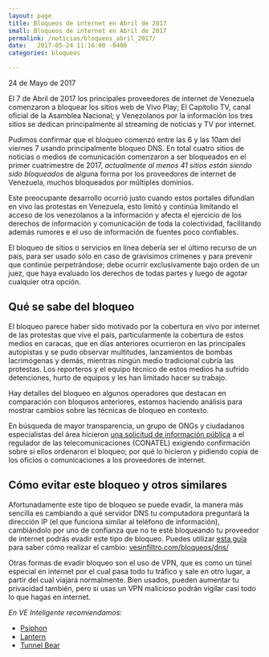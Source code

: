 ```yaml
---
layout: page
title: Bloqueos de internet en Abril de 2017
small: Bloqueos de internet en Abril de 2017
permalink: /noticias/bloqueos_abril_2017/
date:   2017-05-24 11:16:00 -0400
categories: bloqueos

---
```


24 de Mayo de 2017

El 7 de Abril de 2017 los principales proveedores de internet de Venezuela comenzaron a bloquear los sitios web de Vivo Play; El Capitolio TV, canal oficial de la Asamblea Nacional; y Venezolanos por la información los tres sitios se dedican principalmente al streaming de noticias y TV por internet.

Pudimos confirmar que el bloqueo comenzó entre las 6 y las 10am del viernes 7 usando principalmente bloqueo DNS. En total cuatro sitios de noticias o medios de comunicación comenzaron a ser bloqueados en el primer cuatrimestre de 2017, *actualmente al menos 41 sitios están siendo sido bloqueados* de alguna forma por los proveedores de internet de Venezuela, muchos bloqueados por múltiples dominios.

Este preocupante desarrollo ocurrió justo cuando estos portales difundían en vivo las protestas en Venezuela, esto limitó y continúa limitando el acceso de los venezolanos a la información y afecta el ejercicio de los derechos de información y comunicación de toda la colectividad, facilitando además rumores e el uso de información de fuentes poco confiables.

El bloqueo de sitios o servicios en línea debería ser el último recurso de un país, para ser usado sólo en caso de gravísimos crímenes y para prevenir que continúe perpetrándose; debe ocurrir exclusivamente bajo orden de un juez, que haya evaluado los derechos de todas partes y luego de agotar cualquier otra opción.

## Qué se sabe del bloqueo

El bloqueo parece haber sido motivado por la cobertura en vivo por internet de las protestas que vive el país, particularmente la cobertura de estos medios en caracas, que en días anteriores ocurrieron en las principales autopistas y se pudo observar multitudes, lanzamientos de bombas lacrimógenas y demás, mientras ningún medio tradicional cubría las protestas. Los reporteros y el equipo técnico de estos medios ha sufrido detenciones, hurto de equipos y les han limitado hacer su trabajo.

Hay detalles del bloqueo en algunos operadores que destacan en comparación con bloqueos anteriores, estamos haciendo análisis para mostrar cambios sobre las técnicas de bloqueo en contexto.

En búsqueda de mayor transparencia, un grupo de ONGs y ciudadanos especialistas del área hicieron [una solicitud de información pública](http://medium.com/@andresAzp/solicitamos-transparencia-en-los-bloqueos-en-internetve-cb622bac87fd) a el regulador de las telecomunicaciones (CONATEL) exigiendo confirmación sobre si ellos ordenaron el bloqueo; por qué lo hicieron y pidiendo copia de los oficios o comunicaciones a los proveedores de internet.

## Cómo evitar este bloqueo y otros similares

Afortunadamente este tipo de bloqueo se puede evadir, la manera más sencilla es cambiando a qué servidor DNS tu computadora preguntará la dirección IP (el que funciona similar al teléfono de información), cambiándolo por uno de confianza que no te esté bloqueando tu proveedor de internet podrás evadir este tipo de bloqueo.
Puedes utilizar [esta guía](http://vesinfiltro.com/bloqueos/dns/) para saber cómo realizar el cambio:
[vesinfiltro.com/bloqueos/dns/](http://vesinfiltro.com/bloqueos/dns/)

Otras formas de evadir bloqueo son el uso de VPN, que es como un túnel especial en internet por el cual pasa todo tu tráfico y sale en otro lugar, a partir del cual viajará normalmente. Bien usados, pueden aumentar tu privacidad también, pero si usas un VPN malicioso podrán vigilar casi todo lo que hagas en internet.

*En VE Inteligente recomiendamos:*
- [Psiphon](https://psiphon.ca)
- [Lantern](https://getlantern.org)
- [Tunnel Bear](https://www.tunnelbear.com)

